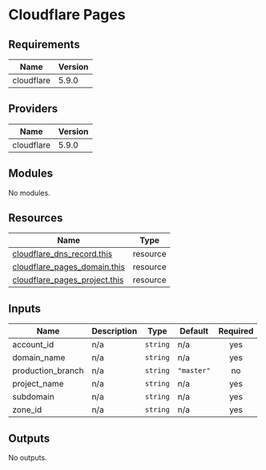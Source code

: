 # Cloudflare Pages

<!-- BEGIN_TF_DOCS -->
## Requirements

| Name | Version |
|------|---------|
| cloudflare | 5.9.0 |

## Providers

| Name | Version |
|------|---------|
| cloudflare | 5.9.0 |

## Modules

No modules.

## Resources

| Name | Type |
|------|------|
| [cloudflare_dns_record.this](https://registry.terraform.io/providers/cloudflare/cloudflare/5.9.0/docs/resources/dns_record) | resource |
| [cloudflare_pages_domain.this](https://registry.terraform.io/providers/cloudflare/cloudflare/5.9.0/docs/resources/pages_domain) | resource |
| [cloudflare_pages_project.this](https://registry.terraform.io/providers/cloudflare/cloudflare/5.9.0/docs/resources/pages_project) | resource |

## Inputs

| Name | Description | Type | Default | Required |
|------|-------------|------|---------|:--------:|
| account\_id | n/a | `string` | n/a | yes |
| domain\_name | n/a | `string` | n/a | yes |
| production\_branch | n/a | `string` | `"master"` | no |
| project\_name | n/a | `string` | n/a | yes |
| subdomain | n/a | `string` | n/a | yes |
| zone\_id | n/a | `string` | n/a | yes |

## Outputs

No outputs.
<!-- END_TF_DOCS -->
